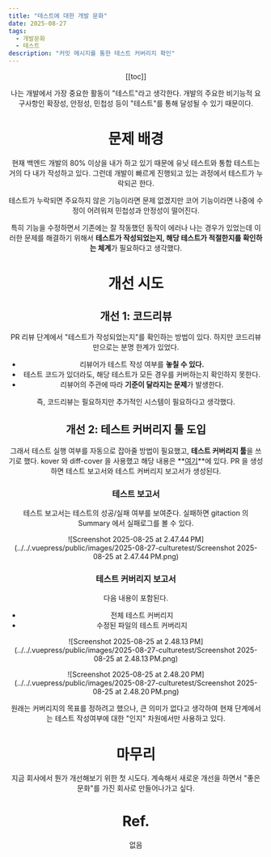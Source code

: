 ```yaml
---
title: "테스트에 대한 개발 문화"
date: 2025-08-27
tags:
  - 개발문화
  - 테스트
description: "커밋 메시지를 통한 테스트 커버리지 확인"
---
```

<Header />


[[toc]]

나는 개발에서 가장 중요한 활동이 "테스트"라고 생각한다. 개발의 주요한 비기능적 요구사항인 확장성, 안정성, 민첩성 등이 "테스트"를 통해 달성될 수 있기 때문이다.

# 문제 배경

현재 백엔드 개발의 80% 이상을 내가 하고 있기 때문에 유닛 테스트와 통합 테스트는 거의 다 내가 작성하고 있다. 그런데 개발이 빠르게 진행되고 있는 과정에서 테스트가 누락되곤 한다.

테스트가 누락되면 주요하지 않은 기능이라면 문제 없겠지만 코어 기능이라면 나중에 수정이 어려워져 민첩성과 안정성이 떨어진다.

특히 기능을 수정하면서 기존에는 잘 작동했던 동작이 에러나 나는 경우가 있었는데 이러한 문제를 해결하기 위해서 **테스트가 작성되었는지, 해당 테스트가 적절한지를 확인하는 체계**가 필요하다고 생각했다.  

# 개선 시도

## 개선 1: 코드리뷰

PR 리뷰 단계에서 "테스트가 작성되었는지"를 확인하는 방법이 있다. 하지만 코드리뷰만으로는 분명 한계가 있었다.

- 리뷰어가 테스트 작성 여부를 **놓칠 수 있다.**
- 테스트 코드가 있더라도, 해당 테스트가 모든 경우를 커버하는지 확인하지 못한다.
- 리뷰어의 주관에 따라 **기준이 달라지는 문제**가 발생한다.

즉, 코드리뷰는 필요하지만 추가적인 시스템이 필요하다고 생각했다.

## 개선 2: 테스트 커버리지 툴 도입

그래서 테스트 실행 여부를 자동으로 잡아줄 방법이 필요했고, **테스트 커버리지 툴**을 쓰기로 했다. kover 와 diff-cover 을 사용했고 해당 내용은 **[여기](https://hobeen-kim.github.io/posts/spring/2025-08-20-test2.html)**에 있다.
PR 을 생성하면 테스트 보고서와 테스트 커버리지 보고서가 생성된다.

### 테스트 보고서

테스트 보고서는 테스트의 성공/실패 여부를 보여준다. 실패하면 gitaction 의 Summary 에서 실패로그를 볼 수 있다.

![Screenshot 2025-08-25 at 2.47.44 PM](../../.vuepress/public/images/2025-08-27-culturetest/Screenshot 2025-08-25 at 2.47.44 PM.png)

### 테스트 커버리지 보고서

다음 내용이 포함된다.

- 전체 테스트 커버리지
- 수정된 파일의 테스트 커버리지

![Screenshot 2025-08-25 at 2.48.13 PM](../../.vuepress/public/images/2025-08-27-culturetest/Screenshot 2025-08-25 at 2.48.13 PM.png)

![Screenshot 2025-08-25 at 2.48.20 PM](../../.vuepress/public/images/2025-08-27-culturetest/Screenshot 2025-08-25 at 2.48.20 PM.png)

원래는 커버리지의 목표를 정하려고 했으나, 큰 의미가 없다고 생각하여 현재 단계에서는 테스트 작성여부에 대한 "인지" 차원에서만 사용하고 있다.

# 마무리

지금 회사에서 뭔가 개선해보기 위한 첫 시도다. 계속해서 새로운 개선을 하면서 "좋은 문화"를 가진 회사로 만들어나가고 싶다.

# Ref.

없음
<Footer />